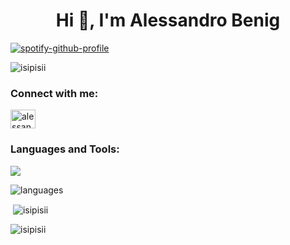 <h1 align="center">Hi 👋, I'm Alessandro Benig</h1>

[![spotify-github-profile](https://spotify-github-profile.vercel.app/api/view?uid=22wcdi46uy5zxbmv5joaaumaa&cover_image=true&theme=default&show_offline=true&background_color=121212&interchange=false&bar_color_cover=true&bar_color=53b14f)](https://spotify-github-profile.vercel.app/api/view?uid=22wcdi46uy5zxbmv5joaaumaa&redirect=true)

<p align="left"> <img src="https://komarev.com/ghpvc/?username=isipisii&label=Profile%20views&color=0e75b6&style=flat" alt="isipisii" /> </p>

<h3 align="left">Connect with me:</h3>
<p align="left">
<a href="https://fb.com/alessandro benig" target="blank"><img align="center" src="https://raw.githubusercontent.com/rahuldkjain/github-profile-readme-generator/master/src/images/icons/Social/facebook.svg" alt="alessandro benig" height="30" width="40" /></a>
</p>

<h3 align="left">Languages and Tools:</h3>
<p align="left">
  <a href="https://skillicons.dev">
    <img src="https://skillicons.dev/icons?i=js,html,css,java,nextjs,tailwind,react,redux,github,vercel,vscode,figma,mysql,express,nodejs,mongodb,postman,ts" />
  </a>
</p>

![languages](https://github-readme-stats.vercel.app/api/top-langs/?username=isipisii&layout=compact&theme=dark)

<p>&nbsp;<img align="center" src="https://github-readme-stats.vercel.app/api?username=isipisii&show_icons=true&theme=dark&locale=en" alt="isipisii" /></p>

<p><img align="center" src="https://github-readme-streak-stats.herokuapp.com/?user=isipisii&theme=dark" alt="isipisii" /></p>
